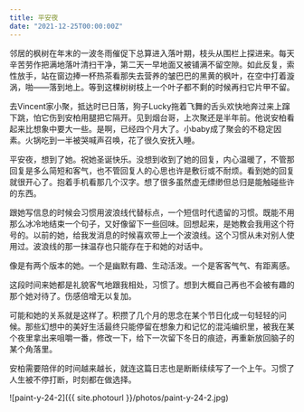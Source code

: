 ```yaml
---
title: 平安夜
date: "2021-12-25T00:00:00Z"
---
```


邻居的枫树在年末的一波冬雨催促下总算进入落叶期，枝头从围栏上探进来。每天辛苦劳作把满地落叶清扫干净，第二天一早地面又被铺满不留空隙。如此反复，索性放手，站在窗边捧一杯热茶看那失去营养的皱巴巴的黑黄的枫叶，在空中打着漩涡，啪——落到地上。等到这棵树树枝上一个叶子都不剩的时候再扫它片甲不留。

去Vincent家小聚，抵达时已日落，狗子Lucky拖着飞舞的舌头欢快地奔过来上蹿下跳，怕它伤到安柏用腿把它隔开。见到烟台哥，上次聚还是半年前。他说安柏看起来比想象中要大一些。是啊，已经四个月大了。小baby成了聚会的不稳定因素。火锅吃到一半被哭喊声召唤，花了很久安抚入睡。

平安夜，想到了她。祝她圣诞快乐。没想到收到了她的回复，内心温暖了，不管那回复是多么简短和客气，也不管回复人的心思也许是敷衍或不耐烦。看到她的回复就很开心了。抱着手机看那几个汉字。想了很多虽然虚无缥缈但总归是能触碰些许的东西。

跟她写信息的时候会习惯用波浪线代替标点，一个短信时代遗留的习惯。既能不用那么冰冷地结束一个句子，又好像留下一些回味。回想起来，是她教会我用这个符号的。以前的她，给我发消息的时候喜欢带上一个波浪线。这个习惯从未对别人使用过。波浪线的那一抹温存也只能存在于和她的对话中。

像是有两个版本的她。一个是幽默有趣、生动活泼。一个是客客气气、有距离感。

这段时间来她都是礼貌客气地跟我相处，习惯了。想到大概自己再也不会被有趣的那个她对待了。伤感倍增无以复加。

可能和她的关系就是这样了。积攒了几个月的思念在某个节日化成一句轻轻的问候。那些幻想中的美好生活最终只能停留在想象力和记忆的混沌编织里，被我在某个夜里拿出来咀嚼一番，修改一下，给下一次留下冬日的痕迹，再重新放回脑子的某个角落里。

安柏需要陪伴的时间越来越长，就连这篇日志也是断断续续写了一个上午。习惯了人生被不停打断，时刻都在做选择。

![paint-y-24-2]({{ site.photourl }}/photos/paint-y-24-2.jpg)
